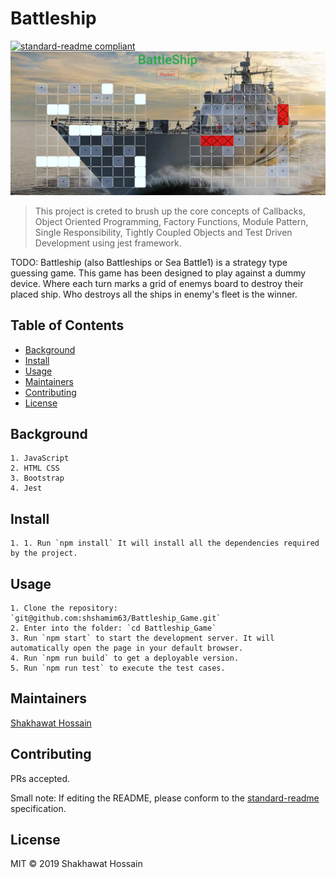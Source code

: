 # Battleship

[![standard-readme compliant](https://img.shields.io/badge/standard--readme-OK-green.svg?style=flat-square)](https://github.com/RichardLitt/standard-readme)
![battleship](./battleship.png)

> This project is creted to brush up the core concepts of Callbacks, Object Oriented Programming, Factory Functions, Module Pattern, Single Responsibility, Tightly Coupled Objects and Test Driven Development using jest framework.

TODO: Battleship (also Battleships or Sea Battle1) is a strategy type guessing game. This game has been designed to play against a dummy device. Where each turn marks a grid of enemys board to destroy their placed ship. Who destroys all the ships in enemy's fleet is the winner.

## Table of Contents

- [Background](#background)
- [Install](#install)
- [Usage](#usage)
- [Maintainers](#maintainers)
- [Contributing](#contributing)
- [License](#license)

## Background
```
1. JavaScript
2. HTML CSS
3. Bootstrap
4. Jest
```
## Install

```
1. 1. Run `npm install` It will install all the dependencies required by the project.
```

## Usage

```
1. Clone the repository: `git@github.com:shshamim63/Battleship_Game.git`
2. Enter into the folder: `cd Battleship_Game`
3. Run `npm start` to start the development server. It will automatically open the page in your default browser.
4. Run `npm run build` to get a deployable version.
5. Run `npm run test` to execute the test cases.
```

## Maintainers

[Shakhawat Hossain](https://github.com/shshamim63)

## Contributing

PRs accepted.

Small note: If editing the README, please conform to the [standard-readme](https://github.com/RichardLitt/standard-readme) specification.

## License

MIT © 2019 Shakhawat Hossain
